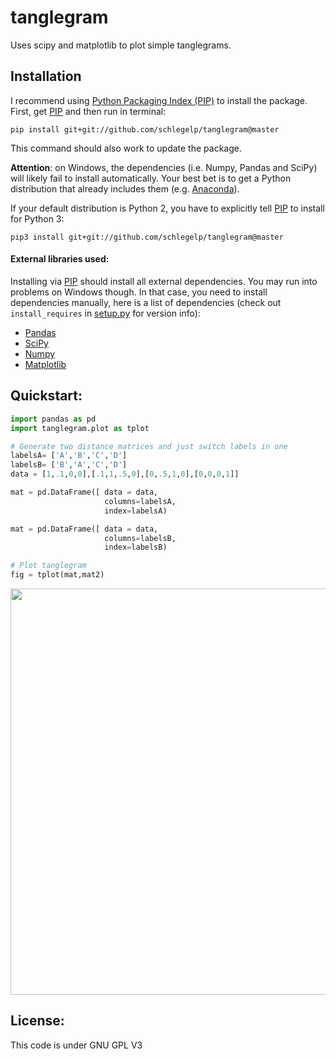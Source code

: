 tanglegram
==========
Uses scipy and matplotlib to plot simple tanglegrams.

## Installation
I recommend using [Python Packaging Index (PIP)](https://pypi.python.org/pypi) to install the package.
First, get [PIP](https://pip.pypa.io/en/stable/installing/) and then run in terminal:  

`pip install git+git://github.com/schlegelp/tanglegram@master`  

This command should also work to update the package.

**Attention**: on Windows, the dependencies (i.e. Numpy, Pandas and SciPy) will likely fail to install automatically. Your best bet is to get a Python distribution that already includes them (e.g. [Anaconda](https://www.continuum.io/downloads)). 

If your default distribution is Python 2, you have to explicitly tell [PIP](https://pip.pypa.io/en/stable/installing/) to install for Python 3:

`pip3 install git+git://github.com/schlegelp/tanglegram@master`  

#### External libraries used:
Installing via [PIP](https://pip.pypa.io/en/stable/installing/) should install all external dependencies. You may run into problems on Windows though. In that case, you need to install dependencies manually, here is a list of dependencies (check out `install_requires` in [setup.py](https://raw.githubusercontent.com/schlegelp/PyMaid/master/setup.py) for version info):

- [Pandas](http://pandas.pydata.org/)
- [SciPy](http://www.scipy.org)
- [Numpy](http://www.scipy.org) 
- [Matplotlib](http://www.matplotlib.org)

## Quickstart:

```python
import pandas as pd
import tanglegram.plot as tplot

# Generate two distance matrices and just switch labels in one
labelsA= ['A','B','C','D']
labelsB= ['B','A','C','D']
data = [1,.1,0,0],[.1,1,.5,0],[0,.5,1,0],[0,0,0,1]]

mat = pd.DataFrame([ data = data,
                     columns=labelsA,
                     index=labelsA)

mat = pd.DataFrame([ data = data,
                     columns=labelsB,
                     index=labelsB)

# Plot tanglegram
fig = tplot(mat,mat2)
```

<img src="https://user-images.githubusercontent.com/7161148/29683302-c2cc22e0-8905-11e7-9091-97e55bce1ddb.png" width="650">

## License:
This code is under GNU GPL V3
